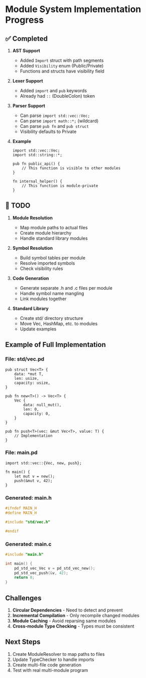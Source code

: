 # Module System Implementation Progress

## ✅ Completed

1. **AST Support**
   - Added `Import` struct with path segments
   - Added `Visibility` enum (Public/Private)
   - Functions and structs have visibility field

2. **Lexer Support**
   - Added `import` and `pub` keywords
   - Already had `::` (DoubleColon) token

3. **Parser Support**
   - Can parse `import std::vec::Vec;`
   - Can parse `import math::*;` (wildcard)
   - Can parse `pub fn` and `pub struct`
   - Visibility defaults to Private

4. **Example**
   ```palladium
   import std::vec::Vec;
   import std::string::*;
   
   pub fn public_api() {
       // This function is visible to other modules
   }
   
   fn internal_helper() {
       // This function is module-private
   }
   ```

## 🚧 TODO

1. **Module Resolution**
   - Map module paths to actual files
   - Create module hierarchy
   - Handle standard library modules

2. **Symbol Resolution**
   - Build symbol tables per module
   - Resolve imported symbols
   - Check visibility rules

3. **Code Generation**
   - Generate separate .h and .c files per module
   - Handle symbol name mangling
   - Link modules together

4. **Standard Library**
   - Create std/ directory structure
   - Move Vec, HashMap, etc. to modules
   - Update examples

## Example of Full Implementation

### File: std/vec.pd
```palladium
pub struct Vec<T> {
    data: *mut T,
    len: usize,
    capacity: usize,
}

pub fn new<T>() -> Vec<T> {
    Vec {
        data: null_mut(),
        len: 0,
        capacity: 0,
    }
}

pub fn push<T>(vec: &mut Vec<T>, value: T) {
    // Implementation
}
```

### File: main.pd
```palladium
import std::vec::{Vec, new, push};

fn main() {
    let mut v = new();
    push(&mut v, 42);
}
```

### Generated: main.h
```c
#ifndef MAIN_H
#define MAIN_H

#include "std/vec.h"

#endif
```

### Generated: main.c
```c
#include "main.h"

int main() {
    pd_std_vec_Vec v = pd_std_vec_new();
    pd_std_vec_push(&v, 42);
    return 0;
}
```

## Challenges

1. **Circular Dependencies** - Need to detect and prevent
2. **Incremental Compilation** - Only recompile changed modules
3. **Module Caching** - Avoid reparsing same modules
4. **Cross-module Type Checking** - Types must be consistent

## Next Steps

1. Create ModuleResolver to map paths to files
2. Update TypeChecker to handle imports
3. Create multi-file code generation
4. Test with real multi-module program